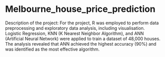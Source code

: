 # Melbourne_house_price_prediction
Description of the project: For the project, R was employed to perform data preprocessing and exploratory data analysis, including visualisation. Logistic Regression, KNN (K Nearest Neighbor Algorithm), and ANN (Artificial Neural Network) were applied to train a dataset of 48,000 houses. The analysis revealed that ANN achieved the highest accuracy (90%) and was identified as the most effective algorithm.
